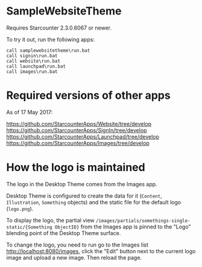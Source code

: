 # SampleWebsiteTheme

Requires Starcounter 2.3.0.6067 or newer.

To try it out, run the following apps:

```batch
call samplewebsitetheme\run.bat
call signin\run.bat
call website\run.bat
call launchpad\run.bat
call images\run.bat
```

# Required versions of other apps

As of 17 May 2017:

https://github.com/StarcounterApps/Website/tree/develop  
https://github.com/StarcounterApps/SignIn/tree/develop  
https://github.com/StarcounterApps/Launchpad/tree/develop  
https://github.com/StarcounterApps/Images/tree/develop

# How the logo is maintained

The logo in the Desktop Theme comes from the Images app.

Desktop Theme is configured to create the data for it (`Content`, `Illustration`, `Something` objects) and the static file for the default logo (`logo.png`).

To display the logo, the partial view `/images/partials/somethings-single-static/{Something ObjectID}` from the Images app is pinned to the "Logo" blending point of the Desktop Theme surface.

To change the logo, you need to run go to the Images list [http://localhost:8080/images](http://localhost:8080/images), click the "Edit" button next to the current logo image and upload a new image. Then reload the page.